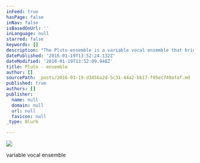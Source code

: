 ```yaml
---
inFeed: true
hasPage: false
inNav: false
isBasedOnUrl: ''
inLanguage: null
starred: false
keywords: []
description: "The Pluto-ensemble is a variable vocal ensemble that brings music from middelages till now. \_ Inspirator, conductor, and/or singer Marnix De Cat\_ founded the ensemble to perform music based on Truth of the human being, with a message of beauty and joy.\_In times of mondial disturbance the idea is to have a good influence both on musicians and public, by programming, playing and explaining music in its context. Let's eliminate the disturbance by exploring and working on the cause, this means our own self...  The name comes from the 'dwarf'-planet\_'Pluto', the third mistery-planet of the Aquarius-era. After Uranus and Neptunus, influencing the heart and the mind, Pluto is the re-creator of man as a higher being.    The Cloud Upon the Sanctuary -\_ K. Eckartshausen \_(Letter 3) \"Our desire, our aim, our office is to revivify the dead letter, and to spiritualise the symbols,\_ turn the passive into the active, death into life;\_ but this we cannot do by ourselves, but through the spirit of light of Him who is Wisdom and the Light of the world.\""
datePublished: '2016-01-19T13:52:24.132Z'
dateModified: '2016-01-19T13:52:09.948Z'
title: Pluto - ensemble
author: []
sourcePath: _posts/2016-01-19-d345ba2d-5c31-44a2-bb17-f05ec749afaf.md
published: true
authors: []
publisher:
  name: null
  domain: null
  url: null
  favicon: null
_type: Blurb

---
```

![](https://s3-us-west-2.amazonaws.com/the-grid-img/p/e77593cecce3372bd438e72a1407777a53695b79.jpg)

variable vocal ensemble